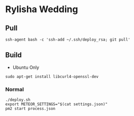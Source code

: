 # Rylisha Wedding

## Pull
```
ssh-agent bash -c 'ssh-add ~/.ssh/deploy_rsa; git pull'
```


## Build

* Ubuntu Only

```
sudo apt-get install libcurl4-openssl-dev
```

### Normal

```
./deploy.sh
export METEOR_SETTINGS="$(cat settings.json)"
pm2 start process.json
```
